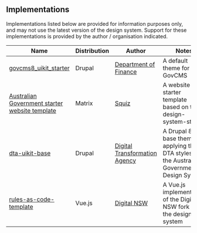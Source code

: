 ## Implementations

Implementations listed below are provided for information purposes only, and may not use the latest version of the design system. Support for these implementations is provided by the author / organisation indicated.

| Name                                           | Distribution | Author                        | Notes                                                                                    |
|------------------------------------------------|--------------|-------------------------------|------------------------------------------------------------------------------------------|
| [govcms8_uikit_starter](https://github.com/govCMS/govcms8_uikit_starter)                          | Drupal       | [Department of Finance](https://www.finance.gov.au)         | A default theme for GovCMS                                                               |
| [Australian Government starter website template](https://dxp.squiz.net/marketplace/templates/aus-gov-starter-website-template) | Matrix       | [Squiz](https://www.squiz.net)                         | A website starter template based on the design-system-starter                            |
| [dta-uikit-base](https://github.com/designsystemau/dta-uikit-base)                                 | Drupal       | [Digital Transformation Agency](https://www.designsystemau.org) | A Drupal 8 base theme applying the DTA styles to the Australian Government Design System |
| [rules-as-code-template](https://github.com/digitalnsw/rules-as-code-template)                         | Vue.js       | [Digital NSW](https://www.digital.nsw.gov.au/)                   | A Vue.js implementation of the Digital NSW fork of the design system                     |
